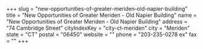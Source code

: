 +++
slug = "new-opportunities-of-greater-meriden-old-napier-building"
title = "New Opportunities of Greater Meriden - Old Napier Building"
name = "New Opportunities of Greater Meriden - Old Napier Building"
address = "74 Cambridge Street"
cityIndexKey = "city-ct-meriden"
city = "Meriden"
state = "CT"
postal = "06450"
website = ""
phone = "203-235-0278 ex"
fax = ""
+++

